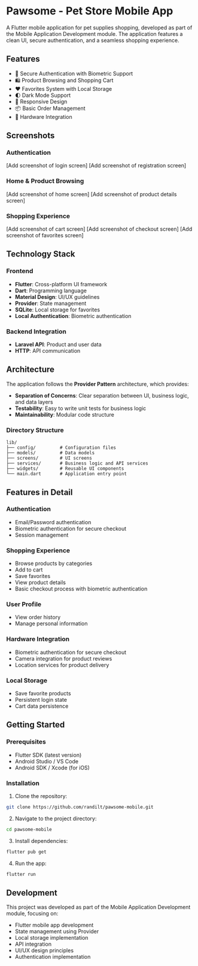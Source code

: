 # Pawsome - Pet Store Mobile App

A Flutter mobile application for pet supplies shopping, developed as part of the Mobile Application Development module. The application features a clean UI, secure authentication, and a seamless shopping experience.

## Features

- 🔐 Secure Authentication with Biometric Support
- 🛍️ Product Browsing and Shopping Cart
- ❤️ Favorites System with Local Storage
- 🌓 Dark Mode Support
- 📱 Responsive Design
- 📦 Basic Order Management
- 📱 Hardware Integration

## Screenshots

### Authentication

[Add screenshot of login screen]
[Add screenshot of registration screen]

### Home & Product Browsing

[Add screenshot of home screen]
[Add screenshot of product details screen]

### Shopping Experience

[Add screenshot of cart screen]
[Add screenshot of checkout screen]
[Add screenshot of favorites screen]

## Technology Stack

### Frontend

- **Flutter**: Cross-platform UI framework
- **Dart**: Programming language
- **Material Design**: UI/UX guidelines
- **Provider**: State management
- **SQLite**: Local storage for favorites
- **Local Authentication**: Biometric authentication

### Backend Integration

- **Laravel API**: Product and user data
- **HTTP**: API communication

## Architecture

The application follows the **Provider Pattern** architecture, which provides:

- **Separation of Concerns**: Clear separation between UI, business logic, and data layers
- **Testability**: Easy to write unit tests for business logic
- **Maintainability**: Modular code structure

### Directory Structure

```
lib/
├── config/         # Configuration files
├── models/         # Data models
├── screens/        # UI screens
├── services/       # Business logic and API services
├── widgets/        # Reusable UI components
└── main.dart       # Application entry point
```

## Features in Detail

### Authentication

- Email/Password authentication
- Biometric authentication for secure checkout
- Session management

### Shopping Experience

- Browse products by categories
- Add to cart
- Save favorites
- View product details
- Basic checkout process with biometric authentication

### User Profile

- View order history
- Manage personal information

### Hardware Integration

- Biometric authentication for secure checkout
- Camera integration for product reviews
- Location services for product delivery

### Local Storage

- Save favorite products
- Persistent login state
- Cart data persistence

## Getting Started

### Prerequisites

- Flutter SDK (latest version)
- Android Studio / VS Code
- Android SDK / Xcode (for iOS)

### Installation

1. Clone the repository:

```bash
git clone https://github.com/randilt/pawsome-mobile.git
```

2. Navigate to the project directory:

```bash
cd pawsome-mobile
```

3. Install dependencies:

```bash
flutter pub get
```

4. Run the app:

```bash
flutter run
```

## Development

This project was developed as part of the Mobile Application Development module, focusing on:

- Flutter mobile app development
- State management using Provider
- Local storage implementation
- API integration
- UI/UX design principles
- Authentication implementation
